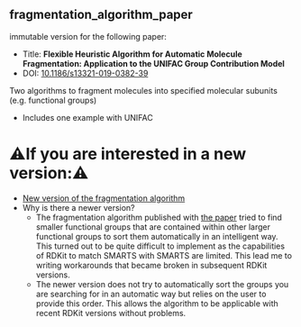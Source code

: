 ## fragmentation_algorithm_paper
immutable version for the following paper:
- Title: **Flexible Heuristic Algorithm for Automatic Molecule Fragmentation: Application to the UNIFAC Group Contribution Model**
- DOI: [10.1186/s13321-019-0382-39](https://doi.org/10.1186/s13321-019-0382-3)


Two algorithms to fragment molecules into specified molecular subunits (e.g. functional groups)
- Includes one example with UNIFAC

# ⚠️If you are interested in a new version:⚠️
- [New version of the fragmentation algorithm](https://github.com/simonmb/fragmentation_algorithm)
- Why is there a newer version?
  - The fragmentation algorithm published with [the paper](https://doi.org/10.1186/s13321-019-0382-3) tried to find smaller functional groups that are contained within other larger functional groups to sort them automatically in an intelligent way. This turned out to be quite difficult to implement as the capabilities of RDKit to match SMARTS with SMARTS are  limited. This lead me to writing workarounds that became broken in subsequent RDKit versions.
  - The newer version does not try to automatically sort the groups you are searching for in an automatic way but relies on the user to provide this order. This allows the algorithm to be applicable with recent RDKit versions without problems.
